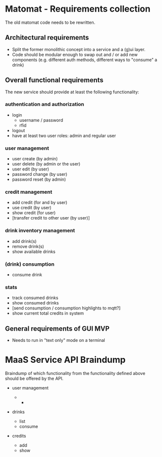 # Matomat - Requirements collection
The old matomat code needs to be rewritten.

## Architectural requirements
- Split the former monolithic concept into a service and a (g)ui layer.
- Code should be modular enough to swap out and / or add new components (e.g. different auth methods, different ways to "consume" a drink)

## Overall functional requirements
The new service should provide at least the following functionality:

### authentication and authorization
- login
    - username / password
    - rfid
- logout
- have at least two user roles: admin and regular user

### user management
- user create (by admin)
- user delete (by admin or the user)
- user edit (by user)
- password change (by user)
- password reset (by admin)

### credit management
- add credit (for and by user)
- use credit (by user)
- show credit (for user)
- [transfer credit to other user (by user)]

### drink inventory management
- add drink(s)
- remove drink(s)
- show available drinks

### (drink) consumption
- consume drink

### stats
- track consumed drinks
- show consumed drinks
- [send consumption / consumption highlights to mqtt?]
- show current total credits in system

## General requirements of GUI MVP
- Needs to run in "text only" mode on a terminal



# MaaS Service API Braindump
Braindump of which functionality from the functionality defined above should be offered by the API.

- user management
    - *

- drinks
    - list
    - consume

- credits
    - add
    - show